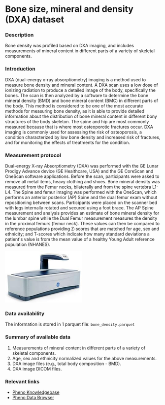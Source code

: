 # Bone size, mineral and density (DXA) dataset  

### Description 

Bone density was profiled based on DXA imaging, and includes measurements of mineral content in different parts of a variety of skeletal components.

### Introduction

DXA (dual-energy x-ray absorptiometry) imaging is a method used to measure bone density and mineral content. A DXA scan uses a low dose of ionizing radiation to produce a detailed image of the body, specifically the bones. The scan is then analyzed by a software to determine the bone mineral density (BMD) and bone mineral content (BMC) in different parts of the body. This method is considered to be one of the most accurate methods for measuring bone density, as it is able to provide detailed information about the distribution of bone mineral content in different bony structures of the body skeleton. The spine and hip are most commonly measured because that is where most osteoporotic fractures occur. DXA imaging is commonly used for assessing the risk of osteoporosis, a condition characterized by low bone density and increased risk of fractures, and for monitoring the effects of treatments for the condition.

### Measurement protocol 
<!-- long measurment protocol for the data browser -->
Dual-energy X-ray Absorptiometry (DXA) was performed with the GE Lunar Prodigy Advance device (GE Healthcare, USA) and the GE CoreScan and OneScan software applications. Before the scan, participants were asked to remove all metal items, heavy clothing and shoes. Bone mineral density was measured from the Femur necks, bilaterally and from the spine vertebra L1-L4. The Spine and femur imaging was performed with the OneScan, which performs an anterior posterior (AP) Spine and the dual femur exam without repositioning between scans. Participants were placed on the scanner bed with legs internally rotated and secured using a foot brace. 
The AP Spine measurement and analysis provides an estimate of bone mineral density for the lumbar spine while the Dual Femur measurement measures the density in the proximal femurs (femur neck). These values can then be compared to reference populations providing Z-scores that are matched for age, sex and ethnicity; and T-scores which indicate how many standard deviations a patient's value is from the mean value of a healthy Young Adult reference population (NHANES).  

![DXA](dxa_machine.jpeg)

### Data availability 
<!-- for the example notebooks -->
The information is stored in 1 parquet file: `bone_density.parquet`

### Summary of available data 
<!-- for the data browser -->
1. Measurements of mineral content in different parts of a variety of skeletal components.
2. Age, sex and ethnicity normalized values for the above measurements.
3. DXA image files (e.g., total body composition - BMD).
4. DXA image DICOM files.

### Relevant links

* [Pheno Knowledgebase](https://knowledgebase.pheno.ai/datasets/022-bone_density.html)
* [Pheno Data Browser](https://pheno-demo-app.vercel.app/folder/22)
